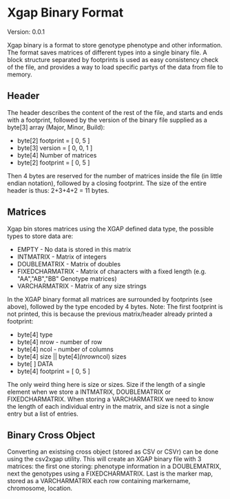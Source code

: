 Xgap Binary Format
==================
Version: 0.0.1

Xgap binary is a format to store genotype phenotype and other information. The format saves matrices of different types into a single binary file.
A block structure separated by footprints is used as easy consistency check of the file, and provides a way to load specific partys of the data from 
file to memory.

Header
------
The header describes the content of the rest of the file, and starts and ends with a footprint, followed by the version of the binary file 
supplied as a byte[3] array (Major, Minor, Build):

 - byte[2] footprint = [ 0, 5 ]
 - byte[3] version = [ 0, 0, 1 ]
 - byte[4] Number of matrices
 - byte[2] footprint = [ 0, 5 ]

Then 4 bytes are reserved for the number of matrices inside the file (in little endian notation), followed by a closing footprint. The size of 
the entire header is thus: 2+3+4+2 = 11 bytes.

Matrices
--------
Xgap bin stores matrices using the XGAP defined data type, the possible types to store data are:

 - EMPTY - No data is stored in this matrix
 - INTMATRIX - Matrix of integers
 - DOUBLEMATRIX - Matrix of doubles
 - FIXEDCHARMATRIX - Matrix of characters with a fixed length (e.g. "AA","AB","BB" Genotype matrices)
 - VARCHARMATRIX - Matrix of any size strings
 
In the XGAP binary format all matrices are surrounded by footprints (see above), followed by the type encoded by 4 bytes. Note: The first 
footprint is not printed, this is because the previous matrix/header already printed a footprint:

 - byte[4] type
 - byte[4] nrow - number of row
 - byte[4] ncol - number of columns
 - byte[4] size || byte[4]*(nrow*ncol) sizes
 - byte[ ] DATA
 - byte[4] footprint = [ 0, 5 ]

The only weird thing here is size or sizes. Size if the length of a single element when we store a INTMATRIX, DOUBLEMATRIX or 
FIXEDCHARMATRIX. When storing a VARCHARMATRIX  we need to know the length of each individual entry in the matrix, and size is 
not a single entry but a list of entries.

Binary Cross Object
-------------------
Converting an existsing cross object (stored as CSV or CSVr) can be done using the csv2xgap utility. This will create an XGAP 
binary file with 3 matrices: the first one storing: phenotype information in a DOUBLEMATRIX, next the genotypes using a FIXEDCHARMATRIX.
Last is the marker map, stored as a VARCHARMATRIX each row containing markername, chromosome, location.
